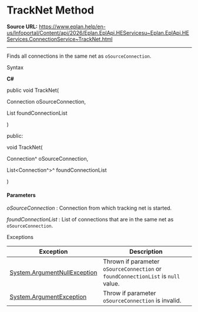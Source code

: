 # TrackNet Method

**Source URL:** https://www.eplan.help/en-us/Infoportal/Content/api/2026/Eplan.EplApi.HEServicesu~Eplan.EplApi.HEServices.ConnectionService~TrackNet.html

---

Finds all connections in the same net as `oSourceConnection`.

Syntax

**C#**



public void TrackNet( 

   Connection oSourceConnection,

   List<Connection> foundConnectionList

)

public:

void TrackNet( 

   Connection^ oSourceConnection,

   List<Connection^>^ foundConnectionList

)


#### Parameters

*oSourceConnection*
:   Connection from which tracking net is started.

*foundConnectionList*
:   List of connections that are in the same net as `oSourceConnection`.

Exceptions

| Exception | Description |
| --- | --- |
| [System.ArgumentNullException](#) | Thrown if parameter `oSourceConnection` or `foundConnectionList` is `null` value. |
| [System.ArgumentException](#) | Throw if parameter `oSourceConnection` is invalid. |
